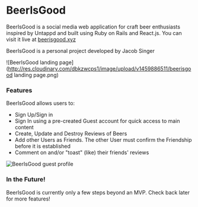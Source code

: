 # BeerIsGood

BeerIsGood is a social media web application for craft beer enthusiasts inspired by Untappd and built using Ruby on Rails and React.js. You can visit it live at [beerisgood.xyz](http://www.beerisgood.xyz)

BeerIsGood is a personal project developed by Jacob Singer


![BeerIsGood landing page](http://res.cloudinary.com/dbkzwcps1/image/upload/v1459886511/beerisgood landing page.png)

### Features

BeerIsGood allows users to:
* Sign Up/Sign in
* Sign In using a pre-created Guest account for quick access to main content
* Create, Update and Destroy Reviews of Beers
* Add other Users as Friends. The other User must confirm the Friendship before it is established
* Comment on and/or "toast" (like) their friends' reviews



![BeerIsGood guest profile](http://res.cloudinary.com/dbkzwcps1/image/upload/v1459886582/beerisgood%20user%20page.png)

### In the Future!

BeerIsGood is currently only a few steps beyond an MVP. Check back later for more features!
